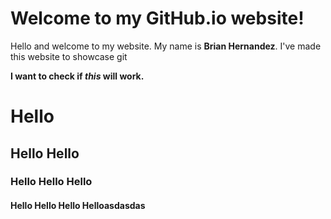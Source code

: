 # Welcome to my GitHub.io website!

Hello and welcome to my website. My name is **Brian Hernandez**. 
I've made this website to showcase 
git 



**I want to check if *this* will work.**



# Hello
## Hello Hello
### Hello Hello Hello
#### Hello Hello Hello Helloasdasdas